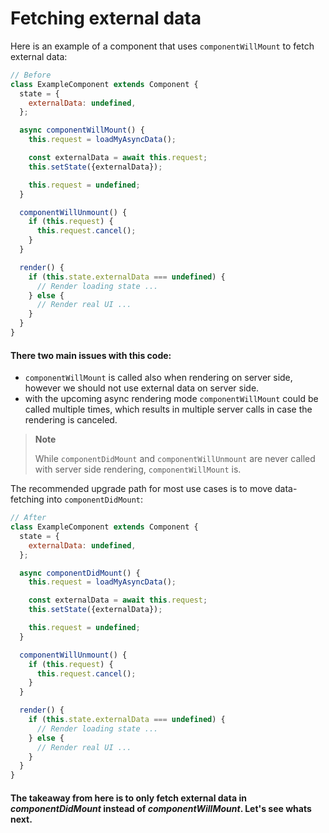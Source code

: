# Fetching external data

Here is an example of a component that uses `componentWillMount` to fetch external data:

```js
// Before
class ExampleComponent extends Component {
  state = {
    externalData: undefined,
  };

  async componentWillMount() {
    this.request = loadMyAsyncData();

    const externalData = await this.request;
    this.setState({externalData});

    this.request = undefined;
  }

  componentWillUnmount() {
    if (this.request) {
      this.request.cancel();
    }
  }

  render() {
    if (this.state.externalData === undefined) {
      // Render loading state ...
    } else {
      // Render real UI ...
    }
  }
}
```

#### There two main issues with this code:

- `componentWillMount` is called also when rendering on server side, however we should not use external data on server side.
- with the upcoming async rendering mode `componentWillMount` could be called multiple times, which results in multiple server calls in case the rendering is canceled.

>
> __Note__
>
> While `componentDidMount` and `componentWillUnmount` are never called with server side rendering, `componentWillMount` is.

The recommended upgrade path for most use cases is to move data-fetching into `componentDidMount`:

```js
// After
class ExampleComponent extends Component {
  state = {
    externalData: undefined,
  };

  async componentDidMount() {
    this.request = loadMyAsyncData();

    const externalData = await this.request;
    this.setState({externalData});

    this.request = undefined;
  }

  componentWillUnmount() {
    if (this.request) {
      this.request.cancel();
    }
  }

  render() {
    if (this.state.externalData === undefined) {
      // Render loading state ...
    } else {
      // Render real UI ...
    }
  }
}
```

#### The takeaway from here is to only fetch external data in _componentDidMount_ instead of _componentWillMount_. Let's see whats next.
